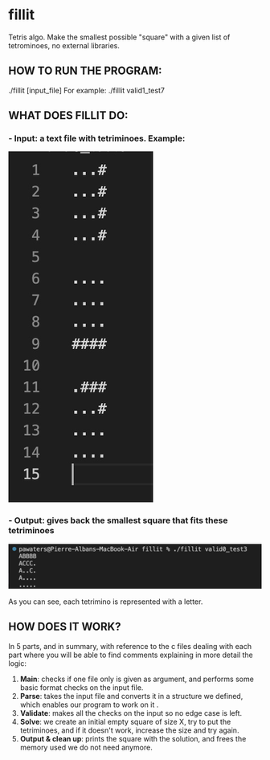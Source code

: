# fillit
Tetris algo. Make the smallest possible "square" with a given list of tetrominoes, no external libraries.

## HOW TO RUN THE PROGRAM:
./fillit [input_file]
For example: ./fillit valid1_test7

## WHAT DOES FILLIT DO:
### - Input: a text file with tetriminoes. Example:

![Example img of input](https://github.com/pawaters/fillit/blob/master/Example%20img%20of%20input.jpg)

### - Output: gives back the smallest square that fits these tetriminoes

![Example img of output](https://github.com/pawaters/fillit/blob/master/Example_img_output.jpg)

As you can see, each tetrimino is represented with a letter.

## HOW DOES IT WORK?

In 5 parts, and in summary, with reference to the c files dealing with each part where you will be able to find comments explaining in more detail the logic:
1) **Main**: checks if one file only is given as argument, and performs some basic format checks on the input file.
2) **Parse**: takes the input file and converts it in a structure we defined, which enables our program to work on it .
3) **Validate**: makes all the checks on the input so no edge case is left.
4) **Solve**: we create an initial empty square of size X, try to put the tetriminoes, and if it doesn't work, increase the size and try again.
5) **Output & clean up**: prints the square with the solution, and frees the memory used we do not need anymore. 




